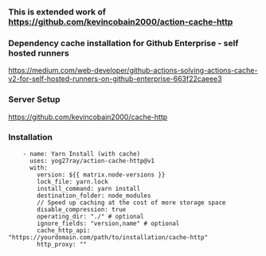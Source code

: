 ### This is extended work of https://github.com/kevincobain2000/action-cache-http
### Dependency cache installation for Github Enterprise - self hosted runners

https://medium.com/web-developer/github-actions-solving-actions-cache-v2-for-self-hosted-runners-on-github-enterprise-663f22caeee3
### Server Setup

https://github.com/kevincobain2000/cache-http
### Installation

```
    - name: Yarn Install (with cache)
      uses: yog27ray/action-cache-http@v1
      with:
        version: ${{ matrix.node-versions }}
        lock_file: yarn.lock
        install_command: yarn install
        destination_folder: node_modules
        // Speed up caching at the cost of more storage space
        disable_compression: true
        operating_dir: "./" # optional
        ignore_fields: "version,name" # optional
        cache_http_api: "https://yourdomain.com/path/to/installation/cache-http"
        http_proxy: ""
```
